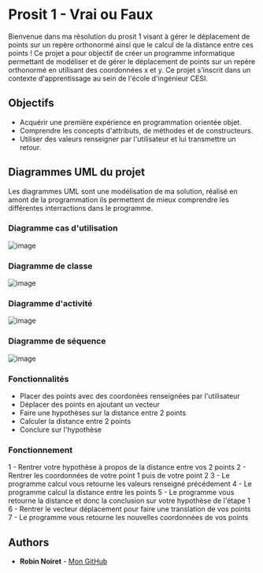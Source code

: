 # Prosit 1 - Vrai ou Faux

Bienvenue dans ma résolution du prosit 1 visant à gérer le déplacement de points sur un repère orthonormé ainsi que le calcul de la distance entre ces points !
Ce projet a pour objectif de créer un programme informatique permettant de modéliser et de gérer le déplacement de points sur un repère orthonormé en utilisant des coordonnées x et y.
Ce projet s'inscrit dans un contexte d'apprentissage au sein de l'école d'ingénieur CESI.

## Objectifs
- Acquérir une première expérience en programmation orientée objet.
- Comprendre les concepts d'attributs, de méthodes et de constructeurs.
- Utiliser des valeurs renseigner par l'utilisateur et lui transmettre un retour.


## Diagrammes UML du projet
Les diagrammes UML sont une modélisation de ma solution, réalisé en amont de la programmation ils permettent de mieux comprendre les différentes interractions dans le programme.

### Diagramme cas d'utilisation
![image](https://github.com/RobinNoiret/Prosit-1-Vrai_ou_Faux/blob/930903315c51d3f0ce4206272be584e4f089d17f/Use%20case%20Diagram.png)

### Diagramme de classe
![image](https://github.com/RobinNoiret/Prosit-1-Vrai_ou_Faux/blob/930903315c51d3f0ce4206272be584e4f089d17f/Class%20Diagram.png)

### Diagramme d'activité
![image](https://github.com/RobinNoiret/Prosit-1-Vrai_ou_Faux/blob/930903315c51d3f0ce4206272be584e4f089d17f/Activity%20Diagram.png)

### Diagramme de séquence
![image](https://github.com/RobinNoiret/Prosit-1-Vrai_ou_Faux/blob/930903315c51d3f0ce4206272be584e4f089d17f/Sequence%20Diagram.png)


### Fonctionnalités
- Placer des points avec des coordonées renseignées par l'utilisateur
- Déplacer des points en ajoutant un vecteur
- Faire une hypothèses sur la distance entre 2 points
- Calculer la distance entre 2 points
- Conclure sur l'hypothèse

### Fonctionnement
1 - Rentrer votre hypothèse à propos de la distance entre vos 2 points
2 - Rentrer les coordonnées de votre point 1 puis de votre point 2
3 - Le programme calcul vous retourne les valeurs renseigné précédement
4 - Le programme calcul la distance entre les points
5 - Le programme vous retourne la distance et donc la conclusion sur votre hypothèse de l'étape 1
6 - Rentrer le vecteur déplacement pour faire une translation de vos points
7 - Le programme vous retourne les nouvelles coordonnées de vos points

## Authors
* **Robin Noiret** - [Mon GitHub](https://github.com/RobinNoiret)
